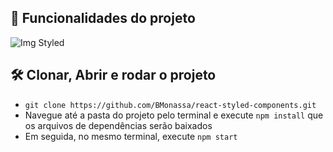 ## 🔨 Funcionalidades do projeto
![Img Styled](https://user-images.githubusercontent.com/91953401/191607159-6070fb32-59c4-40ba-b4f5-a9d7f89c7bec.png)

## 🛠️ Clonar, Abrir e rodar o projeto
- `git clone https://github.com/BMonassa/react-styled-components.git`
-  Navegue até a pasta do projeto pelo terminal e execute `npm install` que os arquivos de dependências  serão baixados
-  Em seguida, no mesmo terminal, execute `npm start`
